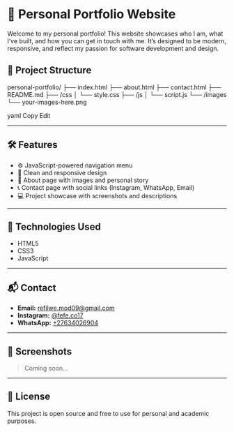 # 💼 Personal Portfolio Website

Welcome to my personal portfolio! This website showcases who I am, what I’ve built, and how you can get in touch with me. It’s designed to be modern, responsive, and reflect my passion for software development and design.



## 📁 Project Structure

personal-portfolio/
├── index.html
├── about.html
├── contact.html
├── README.md
├── /css
│ └── style.css
├── /js
│ └── script.js
└── /images
└── your-images-here.png

yaml
Copy
Edit

---

## 🛠️ Features

- ⚙️ JavaScript-powered navigation menu
- 🎨 Clean and responsive design
- 📸 About page with images and personal story
- 📞 Contact page with social links (Instagram, WhatsApp, Email)
- 💻 Project showcase with screenshots and descriptions

---

## 🚀 Technologies Used

- HTML5
- CSS3
- JavaScript

---

## 📬 Contact

- **Email:** [refilwe.mod09@gmail.com](mailto:refilwe.mod09@gmail.com)  
- **Instagram:** [@fefe.co17](https://www.instagram.com/fefe.co17)  
- **WhatsApp:** [+27634026904](https://wa.me/27634026904)

---

## 📸 Screenshots

<!-- Add screenshots here -->
> Coming soon...

---

## 📜 License

This project is open source and free to use for personal and academic purposes.
